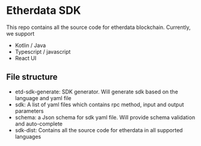 # Etherdata SDK

This repo contains all the source code for etherdata blockchain.
Currently, we support
- Kotlin / Java
- Typescript / javascript
- React UI

## File structure

- etd-sdk-generate: SDK generator. Will generate sdk based on the language and yaml file
- sdk: A list of yaml files which contains rpc method, input and output parameters
- schema: a Json schema for sdk yaml file. Will provide schema validation and auto-complete
- sdk-dist: Contains all the source code for etherdata in all supported languages
